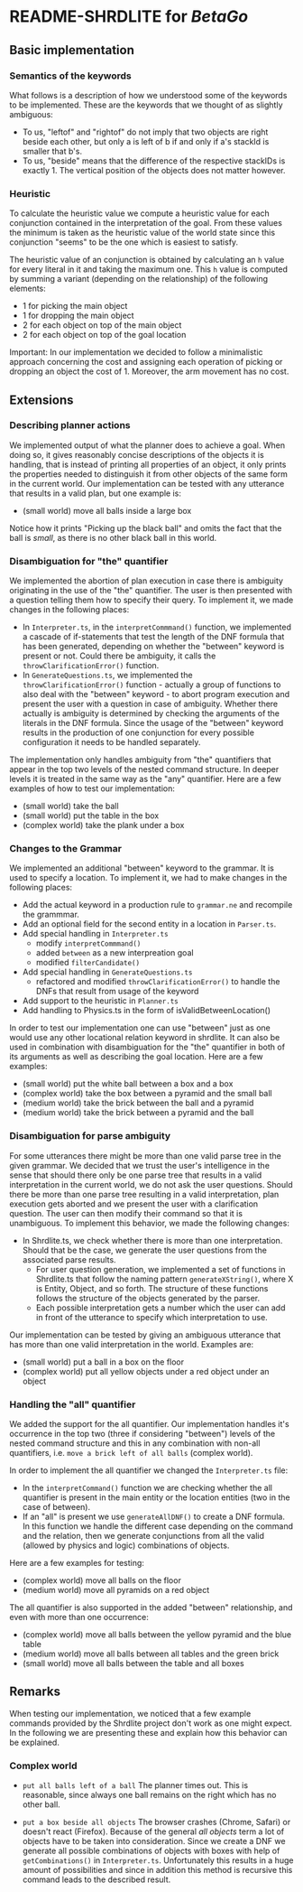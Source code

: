 # README-SHRDLITE for _BetaGo_

## Basic implementation

### Semantics of the keywords

What follows is a description of how we understood some of the keywords to be implemented. These are the keywords that we thought of as slightly ambiguous:

* To us, "leftof" and "rightof" do not imply that two objects are right beside each other, but only a is left of b if and only if a's stackId is smaller that b's.
* To us, "beside" means that the difference of the respective stackIDs is exactly 1. The vertical position of the objects does not matter however.

### Heuristic

To calculate the heuristic value we compute a heuristic value for each conjunction contained in the interpretation of the goal. From these values the minimum is taken as the heuristic value of the world state since this conjunction "seems" to be the one which is easiest to satisfy.

The heuristic value of an conjunction is obtained by calculating an `h` value for every literal in it and taking the maximum one. This `h` value is computed by summing a variant (depending on the relationship) of the following elements:
* 1 for picking the main object
* 1 for dropping the main object
* 2 for each object on top of the main object
* 2 for each object on top of the goal location

Important:
In our implementation we decided to follow a minimalistic approach concerning the cost and assigning each operation of picking or dropping an object the cost of 1. Moreover, the arm movement has no cost.

## Extensions

### Describing planner actions

We implemented output of what the planner does to achieve a goal. When doing so, it gives reasonably concise descriptions of the objects it is handling, that is instead of printing all properties of an object, it only prints the properties needed to distinguish it from other objects of the same form in the current world. Our implementation can be tested with any utterance that results in a valid plan, but one example is:

* (small world) move all balls inside a large box

Notice how it prints "Picking up the black ball" and omits the fact that the ball is *small*, as there is no other black ball in this world.

### Disambiguation for "the" quantifier

We implemented the abortion of plan execution in case there is ambiguity originating in the use of the "the" quantifier. The user is then presented with a question telling them how to specify their query. To implement it, we made changes in the following places:

* In `Interpreter.ts`, in the `interpretCommmand()` function, we implemented a cascade of if-statements that test the length of the DNF formula that has been generated, depending on whether the "between" keyword is present or not. Could there be ambiguity, it calls the `throwClarificationError()` function.
* In `GenerateQuestions.ts`, we implemented the `throwClarificationError()` function - actually a group of functions to also deal with the "between" keyword - to abort program execution and present the user with a question in case of ambiguity. Whether there actually is ambiguity is determined by checking the arguments of the literals in the DNF formula. Since the usage of the "between" keyword results in the production of one conjunction for every possible configuration it needs to be handled separately.

The implementation only handles ambiguity from "the" quantifiers that appear in the top two levels of the nested command structure. In deeper levels it is treated in the same way as the "any" quantifier. Here are a few examples of how to test our implementation:

* (small world) take the ball
* (small world) put the table in the box
* (complex world) take the plank under a box

### Changes to the Grammar

We implemented an additional "between" keyword to the grammar. It is used to specify a location. To implement it, we had to make changes in the following places:

* Add the actual keyword in a production rule to `grammar.ne` and recompile the grammmar.
* Add an optional field for the second entity in a location in `Parser.ts`.
* Add special handling in `Interpreter.ts`
    * modify `interpretCommmand()`
    * added `between` as a new interpreation goal
    * modified `filterCandidate()`
* Add special handling in `GenerateQuestions.ts`
    * refactored and modified `throwClarificationError()` to handle the DNFs that result from usage of the keyword
* Add support to the heuristic in `Planner.ts`
* Add handling to Physics.ts in the form of isValidBetweenLocation()

In order to test our implementation one can use "between" just as one would use any other locational relation keyword in shrdlite. It can also be used in combination with disambiguation for the "the" quantifier in both of its arguments as well as describing the goal location. Here are a few examples:

* (small world) put the white ball between a box and a box
* (complex world) take the box between a pyramid and the small ball
* (medium world) take the brick between the ball and a pyramid
* (medium world) take the brick between a pyramid and the ball

### Disambiguation for parse ambiguity

For some utterances there might be more than one valid parse tree in the given grammar. We decided that we trust the user's intelligence in the sense that should there only be one parse tree that results in a valid interpretation in the current world, we do not ask the user questions. Should there be more than one parse tree resulting in a valid interpretation, plan execution gets aborted and we present the user with a clarification question. The user can then modify their command so that it is unambiguous. To implement this behavior, we made the following changes:

* In Shrdlite.ts, we check whether there is more than one interpretation. Should that be the case, we generate the user questions from the associated parse results.
    * For user question generation, we implemented a set of functions in Shrdlite.ts that follow the naming pattern `generateXString()`, where X is Entity, Object, and so forth. The structure of these functions follows the structure of the objects generated by the parser.
    * Each possible interpretation gets a number which the user can add in front of the utterance to specify which interpretation to use.

Our implementation can be tested by giving an ambiguous utterance that has more than one valid interpretation in the world. Examples are:

* (small world) put a ball in a box on the floor
* (complex world) put all yellow objects under a red object under an object

### Handling the "all" quantifier

We added the support for the all quantifier. Our implementation handles it's occurrence in the top two (three if considering "between") levels of the nested command structure and this in any combination with non-all quantifiers, i.e. `move a brick left of all balls` (complex world).

In order to implement the all quantifier we changed the `Interpreter.ts` file:
* In the `interpretCommand()` function we are checking whether the all quantifier is present in the main entity or the location entities (two in the case of between).
* If an "all" is present we use `generateAllDNF()` to create a DNF formula. In this function we handle the different case depending on the command and the relation, then we generate conjunctions from all the valid (allowed by physics and logic) combinations of objects.

Here are a few examples for testing:

* (complex world) move all balls on the floor
* (medium world) move all pyramids on a red object

The all quantifier is also supported in the added "between" relationship, and even with more than one occurrence:

* (complex world) move all balls between the yellow pyramid and the blue table
* (medium world) move all balls between all tables and the green brick
* (small world) move all balls between the table and all boxes

## Remarks

When testing our implementation, we noticed that a few example commands provided by the Shrdlite project don't work as one might expect. In the following we are presenting these and explain how this behavior can be explained.

### Complex world

* `put all balls left of a ball` The planner times out. This is reasonable, since always one ball remains on the right which has no other ball.

* `put a box beside all objects` The browser crashes (Chrome, Safari) or doesn't react (Firefox). Because of the general *all objects* term a lot of objects have to be taken into consideration. Since we create a DNF we generate all possible combinations of objects with boxes with help of `getCombinations()` in `Interpreter.ts`. Unfortunately this results in a huge amount of possibilities and since in addition this method is recursive this command leads to the described result.
